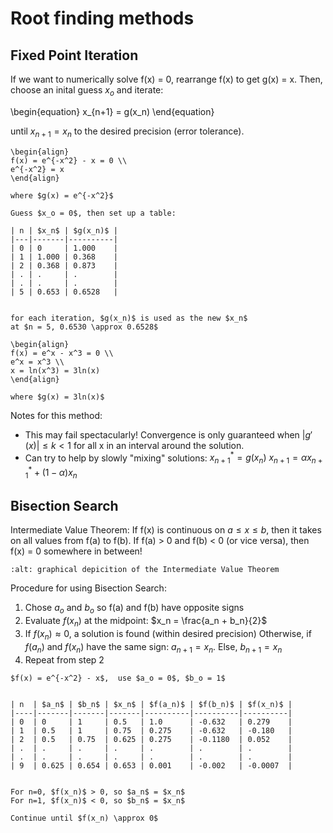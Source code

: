 # Root finding methods

## Fixed Point Iteration

If we want to numerically solve f(x) = 0, rearrange f(x) to get g(x) = x. Then,
choose an inital guess $x_o$ and iterate:

\begin{equation}
x_{n+1} = g(x_n)
\end{equation}

until $x_{n+1} = x_n$ to the desired precision (error tolerance).

````{example} Using Fixed Point Iteration
\begin{align}
f(x) = e^{-x^2} - x = 0 \\
e^{-x^2} = x
\end{align}

where $g(x) = e^{-x^2}$

Guess $x_o = 0$, then set up a table:

| n | $x_n$ | $g(x_n)$ |
|---|-------|----------|
| 0 | 0     | 1.000    |
| 1 | 1.000 | 0.368    |
| 2 | 0.368 | 0.873    |
| . | .     | .        |
| . | .     | .        |
| 5 | 0.653 | 0.6528   |


for each iteration, $g(x_n)$ is used as the new $x_n$
at $n = 5, 0.6530 \approx 0.6528$
````

````{example} Rearranging Functions
\begin{align}
f(x) = e^x - x^3 = 0 \\
e^x = x^3 \\
x = ln(x^3) = 3ln(x)
\end{align}

where $g(x) = 3ln(x)$
````

Notes for this method:

- This may fail spectacularly! Convergence is only guaranteed when $|g'(x)| \le
  k < 1$ for all x in an interval around the solution.
- Can try to help by slowly "mixing" solutions:
    $x_{n+1}^* = g(x_n)$
    $x_{n+1} = \alpha x_{n+1}^* + (1-\alpha)x_n$

## Bisection Search

Intermediate Value Theorem: If f(x) is continuous on $a \le x \le b$, then it
takes on all values from f(a) to f(b). If f(a) > 0 and f(b) < 0 (or vice
versa), then f(x) = 0 somewhere in between!

```{image} ./_images/IVT_graph.svg
:alt: graphical depicition of the Intermediate Value Theorem
```

Procedure for using Bisection Search:

1. Chose $a_o$ and $b_o$ so f(a) and f(b) have opposite signs
2. Evaluate $f(x_n)$ at the midpoint: $x_n = \frac{a_n + b_n}{2}$
3. If $f(x_n) \approx 0$, a solution is found (within desired precision)
   Otherwise, if $f(a_n)$ and $f(x_n)$ have the same sign: $a_{n+1} = x_n$.
   Else, $b_{n+1} = x_n$
4. Repeat from step 2

````{example} Using Bisection Search
$f(x) = e^{-x^2} - x$,  use $a_o = 0$, $b_o = 1$


| n  | $a_n$ | $b_n$ | $x_n$ | $f(a_n)$ | $f(b_n)$ | $f(x_n)$ |
|----|-------|-------|-------|----------|----------|----------|
| 0  | 0     | 1     | 0.5   | 1.0      | -0.632   | 0.279    |
| 1  | 0.5   | 1     | 0.75  | 0.275    | -0.632   | -0.180   |
| 2  | 0.5   | 0.75  | 0.625 | 0.275    | -0.1180  | 0.052    |
| .  | .     | .     | .     | .        | .        | .        |
| .  | .     | .     | .     | .        | .        | .        |
| 9  | 0.625 | 0.654 | 0.653 | 0.001    | -0.002   | -0.0007  |


For n=0, $f(x_n)$ > 0, so $a_n$ = $x_n$
For n=1, $f(x_n)$ < 0, so $b_n$ = $x_n$

Continue until $f(x_n) \approx 0$
````
